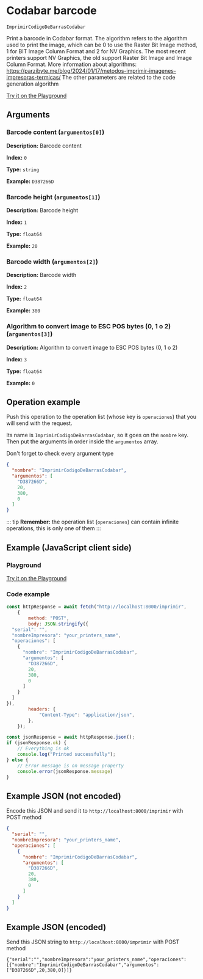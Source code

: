 # Codabar barcode

`ImprimirCodigoDeBarrasCodabar`

Print a barcode in Codabar format. The algorithm refers to the algorithm used to print the image, which can be 0 to use the Raster Bit Image method, 1 for BIT Image Column Format and 2 for NV Graphics. The most recent printers support NV Graphics, the old support Raster Bit Image and Image Column Format. More information about algorithms: https://parzibyte.me/blog/2024/01/17/metodos-imprimir-imagenes-impresoras-termicas/ The other parameters are related to the code generation algorithm







[Try it on the Playground](../playground.md?operacion=ImprimirCodigoDeBarrasCodabar)

## Arguments
### Barcode content (`argumentos[0]`)



**Description:** Barcode content

**Index:** `0`

**Type:** `string`

**Example:** `D387266D`

### Barcode height (`argumentos[1]`)



**Description:** Barcode height

**Index:** `1`

**Type:** `float64`

**Example:** `20`

### Barcode width (`argumentos[2]`)



**Description:** Barcode width

**Index:** `2`

**Type:** `float64`

**Example:** `380`

### Algorithm to convert image to ESC POS bytes (0, 1 o 2) (`argumentos[3]`)



**Description:** Algorithm to convert image to ESC POS bytes (0, 1 o 2)

**Index:** `3`

**Type:** `float64`

**Example:** `0`

## Operation example


Push this operation to the operation list (whose key is `operaciones`) that you will send with the request.

Its name is `ImprimirCodigoDeBarrasCodabar`, so it goes on the `nombre` key. Then put the arguments in order
inside the `argumentos` array.

Don't forget to check every argument type



```json
{
  "nombre": "ImprimirCodigoDeBarrasCodabar",
  "argumentos": [
    "D387266D",
    20,
    380,
    0
  ]
}
```

::: tip
**Remember:** the operation list (`operaciones`) can contain infinite operations, this is only one of them
:::

## Example (JavaScript client side)

### Playground
[Try it on the Playground](../playground.md?operacion=ImprimirCodigoDeBarrasCodabar)

<Playground nombreOperacion="ImprimirCodigoDeBarrasCodabar" :ocultarOperacionesDisponibles="true"/>

### Code example
```js
const httpResponse = await fetch("http://localhost:8000/imprimir",
    {
        method: "POST",
        body: JSON.stringify({
  "serial": "",
  "nombreImpresora": "your_printers_name",
  "operaciones": [
    {
      "nombre": "ImprimirCodigoDeBarrasCodabar",
      "argumentos": [
        "D387266D",
        20,
        380,
        0
      ]
    }
  ]
}),
        headers: {
            "Content-Type": "application/json",
        },
    });

const jsonResponse = await httpResponse.json();
if (jsonResponse.ok) {
    // Everything is ok
    console.log("Printed successfully");
} else {
    // Error message is on message property
    console.error(jsonResponse.message)
}
```

## Example JSON (not encoded)

Encode this JSON and send it to `http://localhost:8000/imprimir` with POST method

```json
{
  "serial": "",
  "nombreImpresora": "your_printers_name",
  "operaciones": [
    {
      "nombre": "ImprimirCodigoDeBarrasCodabar",
      "argumentos": [
        "D387266D",
        20,
        380,
        0
      ]
    }
  ]
}
```

## Example JSON (encoded)

Send this JSON string to `http://localhost:8000/imprimir` with POST method

```
{"serial":"","nombreImpresora":"your_printers_name","operaciones":[{"nombre":"ImprimirCodigoDeBarrasCodabar","argumentos":["D387266D",20,380,0]}]}
```
